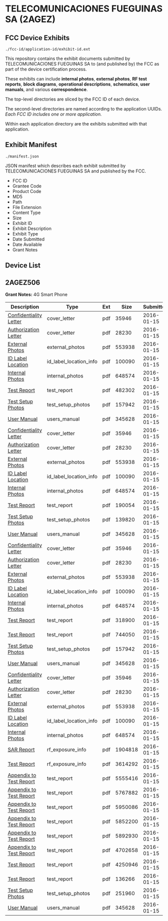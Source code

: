 # TELECOMUNICACIONES FUEGUINAS SA (2AGEZ)
## FCC Device Exhibits

```
./fcc-id/application-id/exhibit-id.ext
```

This repository contains the exhibit documents submitted by TELECOMUNICACIONES FUEGUINAS SA to (and published by) the FCC as part of the device certification process.

These exhibits can include **internal photos**, **external photos**, **RF test reports**, **block diagrams**, **operational descriptions**, **schematics**, **user manuals**, and various **correspondence**.

The top-level directories are sliced by the FCC ID of each device.

The second-level directories are named according to the application UUIDs. *Each FCC ID includes one or more application.*

Within each application directory are the exhibits submitted with that application. 

## Exhibit Manifest

```
./manifest.json
```

JSON manifest which describes each exhibit submitted by TELECOMUNICACIONES FUEGUINAS SA and published by the FCC.

- FCC ID
- Grantee Code
- Product Code
- MD5
- Path
- File Extension
- Content Type
- Size
- Exhibit ID
- Exhibit Description
- Exhibit Type
- Date Submitted
- Date Available
- Grant Notes

## Device List
## 2AGEZ506
**Grant Notes:** 4G Smart Phone

| Description | Type | Ext | Size | Submitted | Available |
| ----------- | ---- | --- | ---- | --------- | --------- |
| [Confidentiality Letter](2AGEZ506/83ac9122ebfc13f152ee052f2f875f86/2873547.pdf) | cover_letter | pdf | 35946 | 2016-01-15 | 2016-01-15 |
| [Authorization Letter](2AGEZ506/83ac9122ebfc13f152ee052f2f875f86/2873548.pdf) | cover_letter | pdf | 28230 | 2016-01-15 | 2016-01-15 |
| [External Photos](2AGEZ506/83ac9122ebfc13f152ee052f2f875f86/2873544.pdf) | external_photos | pdf | 553938 | 2016-01-15 | 2016-01-15 |
| [ID Label Location](2AGEZ506/83ac9122ebfc13f152ee052f2f875f86/2873546.pdf) | id_label_location_info | pdf | 100090 | 2016-01-15 | 2016-01-15 |
| [Internal Photos](2AGEZ506/83ac9122ebfc13f152ee052f2f875f86/2873545.pdf) | internal_photos | pdf | 648574 | 2016-01-15 | 2016-01-15 |
| [Test Report](2AGEZ506/83ac9122ebfc13f152ee052f2f875f86/2873549.pdf) | test_report | pdf | 482302 | 2016-01-15 | 2016-01-15 |
| [Test Setup Photos](2AGEZ506/83ac9122ebfc13f152ee052f2f875f86/2873556.pdf) | test_setup_photos | pdf | 157942 | 2016-01-15 | 2016-01-15 |
| [User Manual](2AGEZ506/83ac9122ebfc13f152ee052f2f875f86/2873551.pdf) | users_manual | pdf | 345628 | 2016-01-15 | 2016-01-15 |
| [Confidentiality Letter](2AGEZ506/af0d3b54f7985ae14f499efbcd41dde2/2873547.pdf) | cover_letter | pdf | 35946 | 2016-01-15 | 2016-01-15 |
| [Authorization Letter](2AGEZ506/af0d3b54f7985ae14f499efbcd41dde2/2873548.pdf) | cover_letter | pdf | 28230 | 2016-01-15 | 2016-01-15 |
| [External Photos](2AGEZ506/af0d3b54f7985ae14f499efbcd41dde2/2873544.pdf) | external_photos | pdf | 553938 | 2016-01-15 | 2016-01-15 |
| [ID Label Location](2AGEZ506/af0d3b54f7985ae14f499efbcd41dde2/2873546.pdf) | id_label_location_info | pdf | 100090 | 2016-01-15 | 2016-01-15 |
| [Internal Photos](2AGEZ506/af0d3b54f7985ae14f499efbcd41dde2/2873545.pdf) | internal_photos | pdf | 648574 | 2016-01-15 | 2016-01-15 |
| [Test Report](2AGEZ506/af0d3b54f7985ae14f499efbcd41dde2/2873684.pdf) | test_report | pdf | 190054 | 2016-01-15 | 2016-01-15 |
| [Test Setup Photos](2AGEZ506/af0d3b54f7985ae14f499efbcd41dde2/2873685.pdf) | test_setup_photos | pdf | 139820 | 2016-01-15 | 2016-01-15 |
| [User Manual](2AGEZ506/af0d3b54f7985ae14f499efbcd41dde2/2873551.pdf) | users_manual | pdf | 345628 | 2016-01-15 | 2016-01-15 |
| [Confidentiality Letter](2AGEZ506/50eb0ed8ddf6eda11c09a80219851a2f/2873547.pdf) | cover_letter | pdf | 35946 | 2016-01-15 | 2016-01-15 |
| [Authorization Letter](2AGEZ506/50eb0ed8ddf6eda11c09a80219851a2f/2873548.pdf) | cover_letter | pdf | 28230 | 2016-01-15 | 2016-01-15 |
| [External Photos](2AGEZ506/50eb0ed8ddf6eda11c09a80219851a2f/2873544.pdf) | external_photos | pdf | 553938 | 2016-01-15 | 2016-01-15 |
| [ID Label Location](2AGEZ506/50eb0ed8ddf6eda11c09a80219851a2f/2873546.pdf) | id_label_location_info | pdf | 100090 | 2016-01-15 | 2016-01-15 |
| [Internal Photos](2AGEZ506/50eb0ed8ddf6eda11c09a80219851a2f/2873545.pdf) | internal_photos | pdf | 648574 | 2016-01-15 | 2016-01-15 |
| [Test Report](2AGEZ506/50eb0ed8ddf6eda11c09a80219851a2f/2873585.pdf) | test_report | pdf | 318900 | 2016-01-15 | 2016-01-15 |
| [Test Report](2AGEZ506/50eb0ed8ddf6eda11c09a80219851a2f/2873586.pdf) | test_report | pdf | 744050 | 2016-01-15 | 2016-01-15 |
| [Test Setup Photos](2AGEZ506/50eb0ed8ddf6eda11c09a80219851a2f/2873556.pdf) | test_setup_photos | pdf | 157942 | 2016-01-15 | 2016-01-15 |
| [User Manual](2AGEZ506/50eb0ed8ddf6eda11c09a80219851a2f/2873551.pdf) | users_manual | pdf | 345628 | 2016-01-15 | 2016-01-15 |
| [Confidentiality Letter](2AGEZ506/899c09939236a20811664ad23b10e49b/2873547.pdf) | cover_letter | pdf | 35946 | 2016-01-15 | 2016-01-15 |
| [Authorization Letter](2AGEZ506/899c09939236a20811664ad23b10e49b/2873548.pdf) | cover_letter | pdf | 28230 | 2016-01-15 | 2016-01-15 |
| [External Photos](2AGEZ506/899c09939236a20811664ad23b10e49b/2873544.pdf) | external_photos | pdf | 553938 | 2016-01-15 | 2016-01-15 |
| [ID Label Location](2AGEZ506/899c09939236a20811664ad23b10e49b/2873546.pdf) | id_label_location_info | pdf | 100090 | 2016-01-15 | 2016-01-15 |
| [Internal Photos](2AGEZ506/899c09939236a20811664ad23b10e49b/2873545.pdf) | internal_photos | pdf | 648574 | 2016-01-15 | 2016-01-15 |
| [SAR Report](2AGEZ506/899c09939236a20811664ad23b10e49b/2873744.pdf) | rf_exposure_info | pdf | 1904818 | 2016-01-15 | 2016-01-15 |
| [Test Report](2AGEZ506/899c09939236a20811664ad23b10e49b/2873820.pdf) | rf_exposure_info | pdf | 3614292 | 2016-01-15 | 2016-01-15 |
| [Appendix to Test Report](2AGEZ506/899c09939236a20811664ad23b10e49b/2873738.pdf) | test_report | pdf | 5555416 | 2016-01-15 | 2016-01-15 |
| [Appendix to Test Report](2AGEZ506/899c09939236a20811664ad23b10e49b/2873739.pdf) | test_report | pdf | 5767882 | 2016-01-15 | 2016-01-15 |
| [Appendix to Test Report](2AGEZ506/899c09939236a20811664ad23b10e49b/2873740.pdf) | test_report | pdf | 5950086 | 2016-01-15 | 2016-01-15 |
| [Appendix to Test Report](2AGEZ506/899c09939236a20811664ad23b10e49b/2873741.pdf) | test_report | pdf | 5852200 | 2016-01-15 | 2016-01-15 |
| [Appendix to Test Report](2AGEZ506/899c09939236a20811664ad23b10e49b/2873742.pdf) | test_report | pdf | 5892930 | 2016-01-15 | 2016-01-15 |
| [Appendix to Test Report](2AGEZ506/899c09939236a20811664ad23b10e49b/2873743.pdf) | test_report | pdf | 4702658 | 2016-01-15 | 2016-01-15 |
| [Test Report](2AGEZ506/899c09939236a20811664ad23b10e49b/2873821.pdf) | test_report | pdf | 4250946 | 2016-01-15 | 2016-01-15 |
| [Test Report](2AGEZ506/899c09939236a20811664ad23b10e49b/2873822.pdf) | test_report | pdf | 136266 | 2016-01-15 | 2016-01-15 |
| [Test Setup Photos](2AGEZ506/899c09939236a20811664ad23b10e49b/2873823.pdf) | test_setup_photos | pdf | 251960 | 2016-01-15 | 2016-01-15 |
| [User Manual](2AGEZ506/899c09939236a20811664ad23b10e49b/2873551.pdf) | users_manual | pdf | 345628 | 2016-01-15 | 2016-01-15 |
